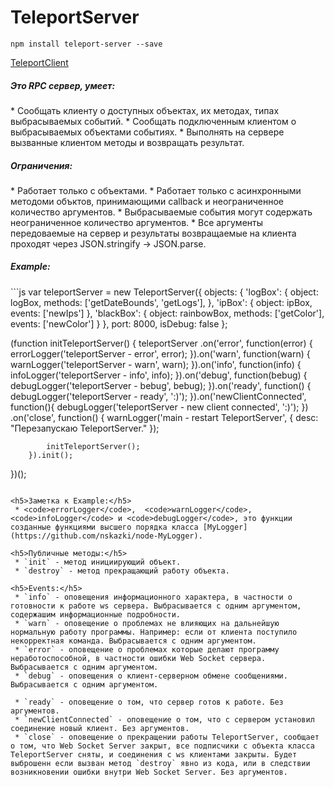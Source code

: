 TeleportServer
=======

```
npm install teleport-server --save
```
[TeleportClient](https://github.com/nskazki/web-TeleportClient)

<h5>Это RPC сервер, умеет:</h5>
 * Сообщать клиенту о доступных объектах, их методах, типах выбрасываемых событий.
 * Сообщать подключенным клиентом о выбрасываемых объектами событиях.
 * Выполнять на сервере вызванные клиентом методы и возвращать результат.

<h5>Ограничения:</h5>
 * Работает только с объектами.
 * Работает только с асинхронными методоми объктов, принимающими callback и неограниченное количество аргументов.
 * Выбрасываемые события могут содержать неограниченное количество аргументов.
 * Все аргументы передоваемые на сервер и результаты возвращаемые на клиента проходят через JSON.stringify -> JSON.parse.

<h5>Example:</h5>
```js
var teleportServer = new TeleportServer({
	objects: {
		'logBox': {
			object: logBox,
			methods: ['getDateBounds', 'getLogs'],
		},
		'ipBox': {
			object: ipBox,
			events: ['newIps']
		},
		'blackBox': {
			object: rainbowBox,
			methods: ['getColor'],
			events: ['newColor']
		}
	},
	port: 8000,
	isDebug: false
};

(function initTeleportServer() {
	teleportServer
		.on('error', function(error) {
			errorLogger('teleportServer - error', error);
		}).on('warn', function(warn) {
			warnLogger('teleportServer - warn', warn);
		}).on('info', function(info) {
			infoLogger('teleportServer - info', info);
		}).on('debug', function(bebug) {
			debugLogger('teleportServer - bebug', bebug);
		}).on('ready', function() {
			debugLogger('teleportServer - ready', ':)');
		}).on('newClientConnected', function(){
			debugLogger('teleportServer - new client connected', ':)');
		})
		.on('close', function() {
			warnLogger('main - restart TeleportServer', {
				desc: "Перезапускаю TeleportServer."
			});

			initTeleportServer();
		}).init();
})();
```

<h5>Заметка к Example:</h5>
 * <code>errorLogger</code>,  <code>warnLogger</code>,  <code>infoLogger</code> и <code>debugLogger</code>, это функции созданные функциями высшего порядка класса [MyLogger](https://github.com/nskazki/node-MyLogger).

<h5>Публичные методы:</h5>
 * `init` - метод инициирующий объект.
 * `destroy` - метод прекращающий работу объекта.

<h5>Events:</h5>
 * `info` - оповещения информационного характера, в частности о готовности к работе ws сервера. Выбрасывается с одним аргументом, содержашим информационные подробности.
 * `warn` - оповещение о проблемах не влияющих на дальнейшую нормальную работу программы. Например: если от клиента поступило некорректная команда. Выбрасывается с одним аргументом.
 * `error` - оповещение о проблемах которые делают программу неработоспособной, в частности ошибки Web Socket сервера. Выбрасывается с одним аргументом.
 * `debug` - оповещения о клиент-серверном обмене сообщениями. Выбрасывается с одним аргументом.

 * `ready` - оповещение о том, что сервер готов к работе. Без аргументов.
 * `newClientConnected` - оповещение о том, что с сервером установил соединение новый клиент. Без аргументов.
 * `close` - оповещение о прекращении работы TeleportServer, сообщает о том, что Web Socket Server закрыт, все подписчики с объекта класса TeleportServer сняты, и соединения с ws клиентами закрыты. Будет выброшенн если вызван метод `destroy` явно из кода, или в следствии возникновении ошибки внутри Web Socket Server. Без аргументов.